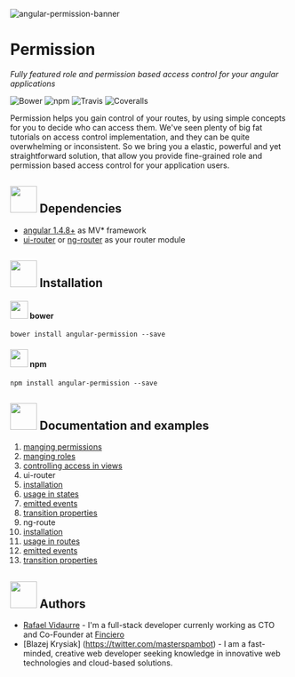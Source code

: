 ![angular-permission-banner](https://i.imgsafe.org/d6c48d4.png)

Permission
============================

*Fully featured role and permission based access control for your angular applications*

![Bower](https://img.shields.io/bower/v/angular-permission.svg?style=flat-square)
![npm](https://img.shields.io/npm/v/angular-permission.svg?style=flat-square)
![Travis](https://img.shields.io/travis/Narzerus/angular-permission.svg?style=flat-square)
![Coveralls](https://img.shields.io/coveralls/Narzerus/angular-permission.svg?style=flat-square)

Permission helps you gain control of your routes, by using simple concepts for you to decide who can access them.
We've seen plenty of big fat tutorials on access control implementation, and they can be quite overwhelming or inconsistent. 
So we bring you a elastic, powerful and yet straightforward solution, that allow you provide fine-grained 
role and permission based access control for your application users.

<img src="https://cdn.shopify.com/s/files/1/1004/3128/files/List.png?16980895906285348897" width="48" height="48">&nbsp;Dependencies
----------------------------
- [angular 1.4.8+](https://github.com/angular/angular) as MV* framework
- [ui-router](https://github.com/angular-ui/ui-router) or [ng-router](https://docs.angularjs.org/api/ngRoute) as your router module

<img src="http://www.hostingreviewslist.com/wp-content/uploads/2013/04/code-icon-script.png" width="48" height="48">&nbsp;Installation
----------------------------

#### <img src="https://versioneye.files.wordpress.com/2014/01/bower-logo.png" width="32" height="32">&nbsp;bower

```
bower install angular-permission --save
```

#### <img src="http://jbeckwith.com/images/2012/09/node_128.png" width="32" height="32">&nbsp;npm

```
npm install angular-permission --save
```

<img src="https://res.cloudinary.com/hashnode/image/upload/v1451902371/static_imgs/story-stats-icon.png" width="48" height="48">&nbsp;Documentation and examples
----------------------------
1. [manging permissions]()
2. [manging roles]()
3. [controlling access in views]()
4. ui-router 
  1. [installation](https://github.com/Narzerus/angular-permission/blob/development/docs/ui-router/1-installation.md)
  2. [usage in states](https://github.com/Narzerus/angular-permission/blob/development/docs/ui-router/2-usage-in-states.md)
  3. [emitted events](https://github.com/Narzerus/angular-permission/blob/development/docs/ui-router/3-emitted-events.md)
  4. [transition properties](https://github.com/Narzerus/angular-permission/blob/development/docs/ui-router/4-transition-properties.md)
5. ng-route
  1. [installation]()
  2. [usage in routes]()
  3. [emitted events]()
  4. [transition properties]()

<img src="https://s-media-cache-ak0.pinimg.com/236x/57/43/47/574347ddf6be999e0027de121104f2ff.jpg" width="48" height="48">&nbsp;Authors
----------------------------
- [Rafael Vidaurre](https://twitter.com/narzerus) - I'm a full-stack developer currenly working as CTO and Co-Founder at [Finciero](http://www.finciero.com)
- [Blazej Krysiak] (https://twitter.com/masterspambot) - I am a fast-minded, creative web developer seeking knowledge in innovative web technologies and cloud-based solutions.
